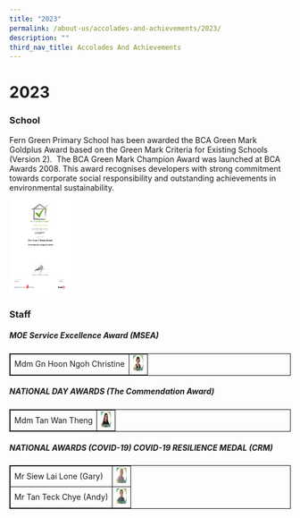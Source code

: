 ```yaml
---
title: "2023"
permalink: /about-us/accolades-and-achievements/2023/
description: ""
third_nav_title: Accolades And Achievements
---
```

# 2023
### School

Fern Green Primary School has been awarded the BCA Green Mark Goldplus Award based on the Green Mark Criteria for Existing Schools (Version 2). &nbsp;The BCA Green Mark Champion Award was launched at BCA Awards 2008. This award recognises developers with strong commitment towards corporate social responsibility and outstanding achievements in environmental sustainability.

<img height="168" width="111" alt="Image" src="/images/Awards/gm4013_fern_green_primary_school_e-cert(signed).jpg">


### Staff

<style>
table, td, th {
  border: 1px solid;
}

table {
  width: 100%;
  border-collapse: collapse;
}
</style>

<h5>MOE Service Excellence Award (MSEA)</h5>

<table>
  <tbody><tr>
    <td>Mdm Gn Hoon Ngoh Christine</td>
    <td class="tg-8jgo"><img height="28" width="18" alt="Image" src="/images/Awards/mdm%20gn%20hoon%20ngoh%20christine.jpg"></td>
  </tr>
</tbody></table>

<style>
table, td, th {
  border: 1px solid;
}

table {
  width: 100%;
  border-collapse: collapse;
}
</style>

<h5>NATIONAL DAY AWARDS (The Commendation Award)</h5>

<table>
  <tbody><tr>
    <td>Mdm Tan Wan Theng</td>
    <td class="tg-8jgo"><img height="28" width="18" alt="Image" src="/images/Awards/mdm%20tan%20wan%20theng.jpg"></td>
  </tr>
</tbody></table>

<style>
table, td, th {
  border: 1px solid;
}

table {
  width: 100%;
  border-collapse: collapse;
}
</style>

<h5>NATIONAL AWARDS (COVID-19) COVID-19 RESILIENCE MEDAL (CRM)</h5>

<table>
  <tbody><tr>
    <td>Mr Siew Lai Lone (Gary)</td>
    <td class="tg-8jgo"><img height="28" width="18" alt="Image" src="/images/Awards/mr%20siew%20lai%20lone%20gary.jpg"></td>
  </tr>
  <tr>
    <td>Mr Tan Teck Chye (Andy)</td>
    <td class="tg-8jgo"><img height="28" width="18" alt="Image" src="/images/Awards/mr%20tan%20teck%20chye%20andy.jpg"></td>
  </tr>
</tbody></table>